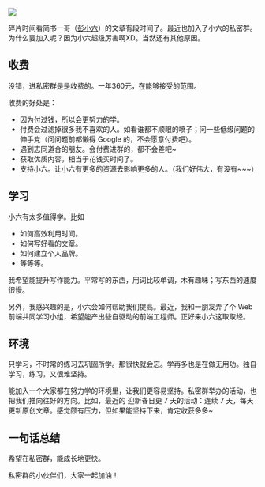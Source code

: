 ![](http://upload-images.jianshu.io/upload_images/16777-5d778ed77fe840d0.jpeg?imageMogr2/auto-orient/strip%7CimageView2/2/w/1240)

碎片时间看简书一哥（[彭小六](http://www.jianshu.com/p/614266678498)）的文章有段时间了。最近也加入了小六的私密群。为什么要加入呢？因为小六超级厉害啊XD。当然还有其他原因。


## 收费
没错，进私密群是是收费的。一年360元，在能够接受的范围。

收费的好处是：
* 因为付过钱，所以会更努力的学。
* 付费会过滤掉很多我不喜欢的人。如看谁都不顺眼的喷子；问一些低级问题的伸手党（问问题前都懒得 Google 的，不会愿意付费吧）。
* 遇到志同道合的朋友。会付费进群的，都不会差吧~
* 获取优质内容。相当于花钱买时间了。
* 支持小六。让小六有更多的资源去影响更多的人。（我们好伟大，有没有~~~）

## 学习
小六有太多值得学。比如
* 如何高效利用时间。
* 如何写好看的文章。
* 如何建立个人品牌。
* 等等等。

我希望能提升写作能力。平常写的东西，用词比较单调，木有趣味；写东西的速度很慢。

另外，我感兴趣的是，小六会如何帮助我们提高。最近，我和一朋友弄了个 Web 前端共同学习小组，希望能产出些自驱动的前端工程师。正好来小六这取取经。

## 环境
只学习，不时常的练习去巩固所学。那很快就会忘。学再多也是在做无用功。独自学习，练习，又很难坚持。

能加入一个大家都在努力学的环境里，让我们更容易坚持。私密群举办的活动，也把我们推向往好的方向。比如，最近的 迎新春日更 7 天的活动：连续 7 天，每天更新原创文章。感觉颇有压力，但如果能坚持下来，肯定收获多多~

## 一句话总结
希望在私密群，能成长地更快。

私密群的小伙伴们，大家一起加油！

